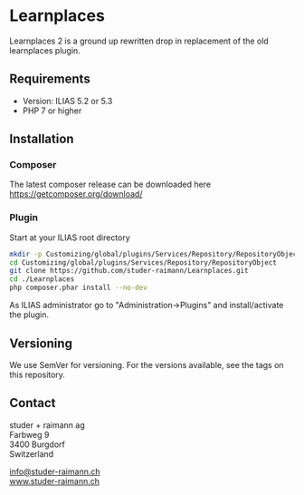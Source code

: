 # Learnplaces
Learnplaces 2 is a ground up rewritten drop in replacement of 
the old learnplaces plugin.

## Requirements
* Version: ILIAS 5.2 or 5.3
* PHP 7 or higher

## Installation

### Composer
The latest composer release can be downloaded here <https://getcomposer.org/download/>

### Plugin
Start at your ILIAS root directory  

```bash
mkdir -p Customizing/global/plugins/Services/Repository/RepositoryObject  
cd Customizing/global/plugins/Services/Repository/RepositoryObject
git clone https://github.com/studer-raimann/Learnplaces.git
cd ./Learnplaces
php composer.phar install --no-dev
```  
As ILIAS administrator go to "Administration->Plugins" and install/activate the plugin.  

## Versioning
We use SemVer for versioning. For the versions available, see the tags on this repository.

## Contact

studer + raimann ag  
Farbweg 9  
3400 Burgdorf  
Switzerland

info@studer-raimann.ch  
www.studer-raimann.ch 